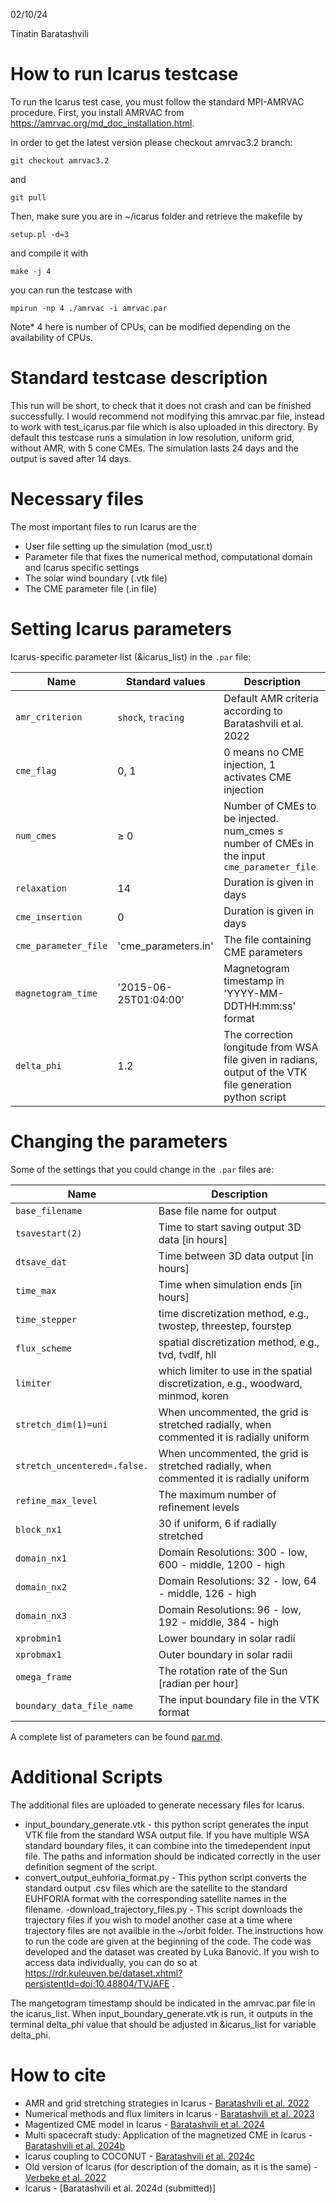 02/10/24

Tinatin Baratashvili

# How to run Icarus testcase


To run the Icarus test case, you must follow the standard MPI-AMRVAC procedure. First, you install AMRVAC from https://amrvac.org/md_doc_installation.html.

In order to get the latest version please checkout amrvac3.2 branch:
```
git checkout amrvac3.2
```
and
```
git pull
```

Then, make sure you are in ~/icarus folder and retrieve the makefile by
```
setup.pl -d=3
```
and compile it with
```
make -j 4
```

you can run the testcase with

```
mpirun -np 4 ./amrvac -i amrvac.par
```
Note* 4 here is number of CPUs, can be modified depending on the availability of CPUs.


# Standard testcase description

This run will be short, to check that it does not crash and can be finished successfully. I would recommend not modifying this amrvac.par file, instead to work with test_icarus.par file which is also uploaded in this directory. By default this testcase runs a simulation in low resolution, uniform grid, without AMR, with 5 cone CMEs. The simulation lasts 24 days and the output is saved after 14 days.



# Necessary files
The most important files to run Icarus are the


- User file setting up the simulation (mod_usr.t)
- Parameter file that fixes the numerical method, computational domain and Icarus specific settings
- The solar wind boundary (.vtk file)
- The CME parameter file (.in file)

# Setting Icarus parameters

Icarus-specific parameter list (&icarus_list) in the `.par` file:

Name | Standard values | Description
---|---|---
`amr_criterion` |`shock`, `tracing` | Default AMR criteria according to Baratashvili et al. 2022
`cme_flag` |0, 1 | 0 means no CME injection, 1 activates CME injection
`num_cmes` | $\ge$ 0 |Number of CMEs to be injected. num_cmes $\le$ number of CMEs in the input `cme_parameter_file`
`relaxation` | 14 | Duration is given in days
`cme_insertion` | 0 | Duration is given in days
`cme_parameter_file` | 'cme_parameters.in' | The file containing CME parameters
`magnetogram_time` |'2015-06-25T01:04:00' | Magnetogram timestamp in 'YYYY-MM-DDTHH:mm:ss' format
`delta_phi` | 1.2 | The correction longitude from WSA file given in radians, output of the VTK file generation python script


# Changing the parameters

Some of the settings that you could change in the `.par` files are:

Name | Description
---|---
`base_filename` | Base file name for output
`tsavestart(2)` | Time to start saving output 3D data [in hours]
`dtsave_dat` | Time between 3D data output [in hours]
`time_max` | Time when simulation ends [in hours]
`time_stepper` | time discretization method, e.g., twostep, threestep, fourstep
`flux_scheme` | spatial discretization method, e.g., tvd, tvdlf, hll
`limiter` | which limiter to use in the spatial discretization, e.g., woodward, minmod, koren
`stretch_dim(1)=uni` | When uncommented, the grid is stretched radially, when commented it is radially uniform
`stretch_uncentered=.false.` | When uncommented, the grid is stretched radially, when commented it is radially uniform
`refine_max_level` | The maximum number of refinement levels
`block_nx1` | 30 if uniform, 6 if radially stretched
`domain_nx1` | Domain Resolutions: 300 - low, 600 - middle, 1200 - high
`domain_nx2` | Domain Resolutions: 32 - low, 64 - middle, 126 - high
`domain_nx3` | Domain Resolutions: 96 - low, 192 - middle, 384 - high
`xprobmin1`  | Lower boundary in solar radii
`xprobmax1` | Outer boundary in solar radii
`omega_frame` | The rotation rate of the Sun [radian per hour]
`boundary_data_file_name` | The input boundary file in the VTK format



A complete list of parameters can be found [par.md](https://github.com/amrvac/amrvac/blob/amrvac3.2/doc/par.md).


# Additional Scripts

The additional files are uploaded to generate necessary files for Icarus.

- input_boundary_generate.vtk - this python script generates the input VTK file from the standard WSA output file. If you have multiple WSA standard boundary files, it can combine into the timedependent input file. The paths and information should be indicated correctly in the user definition segment of the script.
- convert_output_euhforia_format.py - This python script converts the standard output .csv files which are the satellite to the standard EUHFORIA format with the corresponding satellite names in the filename.
-download_trajectory_files.py - This script downloads the trajectory files if you wish to model another case at a time where trajectory files are not availble in the ~/orbit folder. The instructions how to run the code are given at the beginning of the code. The code was developed and the dataset was created by Luka Banović. If you wish to access data individually, you can do so at https://rdr.kuleuven.be/dataset.xhtml?persistentId=doi:10.48804/TVJAFE .

The mangetogram timestamp should be indicated in the amrvac.par file in the icarus_list. When input_boundary_generate.vtk is run, it outputs in the terminal delta_phi value that should be adjusted in &icarus_list for variable delta_phi.



# How to cite
- AMR and grid stretching strategies in Icarus - [Baratashvili et al. 2022](https://ui.adsabs.harvard.edu/abs/2022A%26A...667A.133B/abstract)
- Numerical methods and flux limiters in Icarus - [Baratashvili et al. 2023](https://ui.adsabs.harvard.edu/abs/2023SunGe..15...49B/abstract)
- Magentized CME model in Icarus - [Baratashvili et al. 2024](https://ui.adsabs.harvard.edu/abs/2024A%26A...683A..81B/abstract)
- Multi spacecraft study: Application of the magnetized CME in Icarus - [Baratashvili et al. 2024b](https://ui.adsabs.harvard.edu/abs/2024A%26A...689A..98B/abstract)
- Icarus coupling to COCONUT - [Baratashvili et al. 2024c](https://ui.adsabs.harvard.edu/abs/2024A%26A...690A.184B/abstract)
- Old version of Icarus (for description of the domain, as it is the same) - [Verbeke et al. 2022](https://ui.adsabs.harvard.edu/abs/2022A%26A...662A..50V/abstract)
- Icarus - [Baratashvili et al. 2024d (submitted)]
